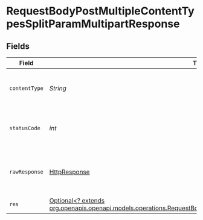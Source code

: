 # RequestBodyPostMultipleContentTypesSplitParamMultipartResponse


## Fields

| Field                                                                                                                                                                                                        | Type                                                                                                                                                                                                         | Required                                                                                                                                                                                                     | Description                                                                                                                                                                                                  |
| ------------------------------------------------------------------------------------------------------------------------------------------------------------------------------------------------------------ | ------------------------------------------------------------------------------------------------------------------------------------------------------------------------------------------------------------ | ------------------------------------------------------------------------------------------------------------------------------------------------------------------------------------------------------------ | ------------------------------------------------------------------------------------------------------------------------------------------------------------------------------------------------------------ |
| `contentType`                                                                                                                                                                                                | *String*                                                                                                                                                                                                     | :heavy_check_mark:                                                                                                                                                                                           | HTTP response content type for this operation                                                                                                                                                                |
| `statusCode`                                                                                                                                                                                                 | *int*                                                                                                                                                                                                        | :heavy_check_mark:                                                                                                                                                                                           | HTTP response status code for this operation                                                                                                                                                                 |
| `rawResponse`                                                                                                                                                                                                | [HttpResponse<InputStream>](https://docs.oracle.com/en/java/javase/11/docs/api/java.net.http/java/net/http/HttpResponse.html)                                                                                | :heavy_check_mark:                                                                                                                                                                                           | Raw HTTP response; suitable for custom response parsing                                                                                                                                                      |
| `res`                                                                                                                                                                                                        | [Optional<? extends org.openapis.openapi.models.operations.RequestBodyPostMultipleContentTypesSplitParamMultipartRes>](../../models/operations/RequestBodyPostMultipleContentTypesSplitParamMultipartRes.md) | :heavy_minus_sign:                                                                                                                                                                                           | OK                                                                                                                                                                                                           |